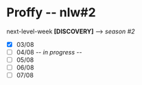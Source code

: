 # Proffy -- nlw#2

next-level-week **[DISCOVERY]** --> *season #2*

- [x] 03/08
- [ ] 04/08 _-- in progress --_
- [ ] 05/08
- [ ] 06/08
- [ ] 07/08
